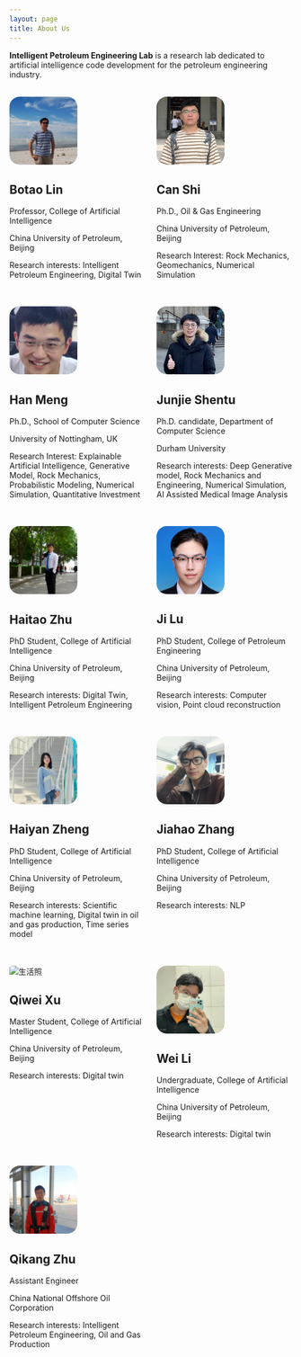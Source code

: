 ```yaml
---
layout: page
title: About Us
---
```


**Intelligent Petroleum Engineering Lab** is a research lab dedicated to artificial intelligence code development for the petroleum engineering industry.
<br/><br/>
<div style="display: flex; flex-wrap: wrap;">
  <div style="flex: 1; padding-right: 10px;">
    <img src="/about/img/linbotao.jpg" alt="生活照" style="max-width: 50%; border-radius: 15%;">
    <h2>Botao Lin</h2>
    <p>Professor, College of Artificial Intelligence</p>
    <p>China University of Petroleum, Beijing</p>
    <p>Research interests: Intelligent Petroleum Engineering, Digital Twin</p>
  </div>
  <div style="flex: 1; padding-left: 10px;">
    <img src="/about/img/shican.jpg" alt="生活照" style="max-width: 50%;border-radius: 15%;">
    <h2>Can Shi</h2>
    <p>Ph.D., Oil & Gas Engineering</p>
    <p>China University of Petroleum, Beijing</p>
    <p>Research Interest: Rock Mechanics, Geomechanics, Numerical Simulation</p>
  </div>
</div>
<br/><br/>
<div style="display: flex; flex-wrap: wrap;">
  <div style="flex: 1; padding-right: 10px;">
    <img src="/about/img/menghan.jpg" alt="生活照" style="max-width: 50%;border-radius: 15%;" />
    <h2>Han Meng</h2>
    <p>Ph.D., School of Computer Science</p>
    <p>University of Nottingham, UK</p>
    <p>Research Interest: Explainable Artificial Intelligence, Generative Model, Rock Mechanics, Probabilistic Modeling, Numerical Simulation, Quantitative Investment</p>
  </div>
  <div style="flex: 1; padding-left: 10px;">
    <img src="/about/img/shentujunjie.jpg" alt="生活照" style="max-width: 50%;border-radius: 15%;">
    <h2>Junjie Shentu</h2>
    <p>Ph.D. candidate, Department of Computer Science</p>
    <p>Durham University</p>
    <p>Research interests: Deep Generative model, Rock Mechanics and Engineering, Numerical Simulation, AI Assisted Medical Image Analysis</p>
  </div>
</div>
<br/><br/>
<div style="display: flex; flex-wrap: wrap;">
  <div style="flex: 1; padding-right: 10px;">
    <img src="/about/img/zhuhaitao.jpg" alt="生活照" style="max-width: 50%;border-radius: 15%;">
    <h2>Haitao Zhu</h2>
    <p>PhD Student, College of Artificial Intelligence</p>
    <p>China University of Petroleum, Beijing</p>
    <p>Research interests: Digital Twin, Intelligent Petroleum Engineering</p>
  </div>
  <div style="flex: 1; padding-left: 10px;">
    <img src="/about/img/luji.jpg" alt="生活照" style="max-width: 50%;border-radius: 15%;">
    <h2>Ji Lu</h2>
    <p>PhD Student, College of Petroleum Engineering</p>
    <p>China University of Petroleum, Beijing</p>
    <p>Research interests: Computer vision, Point cloud reconstruction</p>
  </div>
</div>
<br/><br/>
<div style="display: flex; flex-wrap: wrap;">
  <div style="flex: 1; padding-right: 10px;">
    <img src="/about/img/zhenghaiyan.jpg" alt="生活照" style="max-width: 50%;border-radius: 15%;">
    <h2>Haiyan Zheng</h2>
    <p>PhD Student, College of Artificial Intelligence</p>
    <p>China University of Petroleum, Beijing</p>
    <p>Research interests: Scientific machine learning, Digital twin in oil and gas production, Time series model</p>
  </div>
  <div style="flex: 1; padding-left: 10px;">
    <img src="/about/img/zhangjiahao.jpg" alt="生活照" style="max-width: 50%;border-radius: 15%;">
    <h2>Jiahao Zhang</h2>
    <p>PhD Student, College of Artificial Intelligence</p>
    <p>China University of Petroleum, Beijing</p>
    <p>Research interests: NLP</p>
  </div>
</div>
<br/><br/>
<div style="display: flex; flex-wrap: wrap;">
   <div style="flex: 1; padding-right: 10px;">
    <img src="/about/img/xuqiwei.jpg" alt="生活照" style="max-width: 50%;border-radius: 15%;">
    <h2>Qiwei Xu</h2>
    <p>Master Student, College of Artificial Intelligence</p>
    <p>China University of Petroleum, Beijing</p>
    <p>Research interests: Digital twin</p>
  </div>
  <div style="flex: 1; padding-left: 10px;">
    <img src="/about/img/liwei.jpeg" alt="生活照" style="max-width: 50%;border-radius: 15%;">
    <h2>Wei Li</h2>
    <p>Undergraduate, College of Artificial Intelligence</p>
    <p>China University of Petroleum, Beijing</p>
    <p>Research interests: Digital twin</p>
  </div>
</div>
<br/><br/>
<div style="display: flex; flex-wrap: wrap;">
   <div style="flex: 1; padding-right: 10px;">
    <img src="/about/img/zhuqikang.jpg" alt="生活照" style="max-width: 50%;border-radius: 15%;">
    <h2>Qikang Zhu</h2>
    <p>Assistant Engineer</p>
    <p>China National Offshore Oil Corporation</p>
    <p>Research interests: Intelligent Petroleum Engineering, Oil and Gas Production</p>
  </div>
    <div style="flex: 1; padding-left: 10px;">

  </div>
</div>